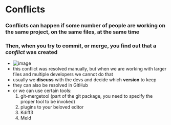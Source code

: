# Conflicts

### Conflicts can happen if some number of people are working on the same project, on the same files, at the same time
### Then, when you try to commit, or merge, you find out that a _conflict_ was created

* ![image](https://github.com/bogdandragosvasile/UTCN_summer_2023/assets/36898665/3ae08f29-1862-45de-a0d8-f14c47a368f6)
* this conflict was resolved manually, but when we are working with larger files and multiple developers we cannot do that
* usually we **discuss** with the devs and decide which **version** to keep
* they can also be resolved in GitHub
* or we can use certain tools:
  1. git-mergetool (part of the git package, you need to specify the proper tool to be invoked)
  2. plugins to your beloved editor
  3. Kdiff3
  4. Meld
